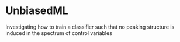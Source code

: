 # UnbiasedML
Investigating how to train a classifier such that no peaking structure is induced in the spectrum of control variables
